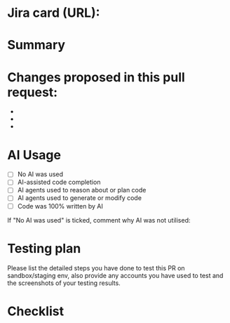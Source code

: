 # Jira card (URL):

# Summary

# Changes proposed in this pull request:
-
-
-

# AI Usage
- [ ] No AI was used
- [ ] AI-assisted code completion
- [ ] AI agents used to reason about or plan code
- [ ] AI agents used to generate or modify code
- [ ] Code was 100% written by AI

If "No AI was used" is ticked, comment why AI was not utilised: <!-- add reasoning here -->

# Testing plan
Please list the detailed steps you have done to test this PR on sandbox/staging env, also provide any accounts you have used to test and the screenshots of your testing results.

# Checklist
